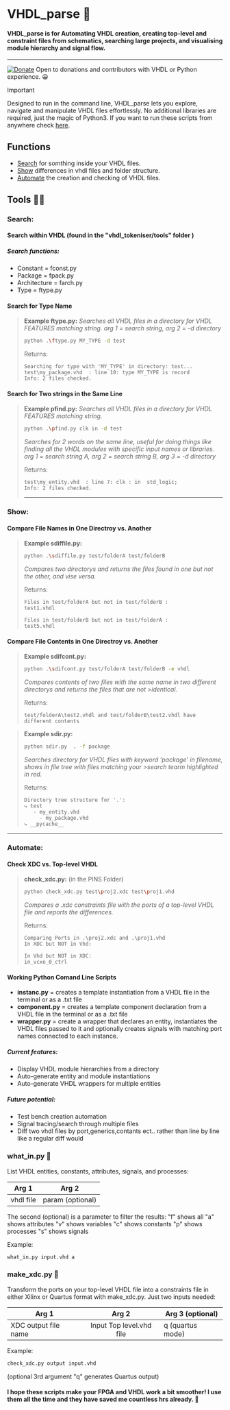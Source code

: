 # VHDL_parse 🚀

#### VHDL_parse is for Automating VHDL creation, creating top-level and constraint files from schematics, searching large projects, and visualising module hierarchy and signal flow.
---
[![Donate](https://img.shields.io/badge/Donate-PayPal-green.svg)](https://www.paypal.com/donate/?hosted_button_id=LSMYWSM7M7EEA)
Open to donations and contributors with VHDL or Python experience. 😀 

> [!IMPORTANT]
> Designed to run in the command line, VHDL_parse lets you explore, navigate and manipulate VHDL files effortlessly. No additional libraries are required, just the magic of Python3. If you want to run these scripts from anywhere check [here](Global_setup.md).

## Functions
- [Search](#1.1) for somthing inside your VHDL files.
- [Show](#1.2) differences in vhdl files and folder structure.
- [Automate](#1.3) the creation and checking of VHDL files.  



## Tools 🕵️‍♂️
### Search<a id='1.1'></a>:
#### Search within VHDL (found in the "vhdl_tokeniser/tools" folder )
##### Search functions: 
- Constant = fconst.py
- Package = fpack.py
- Architecture = farch.py
- Type = ftype.py
#### Search for Type Name
>**Example ftype.py:**
>*Searches all VHDL files in a directory for VHDL FEATURES matching string. arg 1 = search string, arg 2 = -d directory*
>```bash
>python .\ftype.py MY_TYPE -d test
>```
>Returns:
>```
>Searching for type with 'MY_TYPE' in directory: test...
>test\my_package.vhd  : line 10: type MY_TYPE is record    
>Info: 2 files checked.
>```
#### Search for Two strings in the Same Line
>**Example pfind.py:**
>*Searches all VHDL files in a directory for VHDL FEATURES matching string.*
>```bash
>python .\pfind.py clk in -d test
>```
>*Searches for 2 words on the same line, useful for doing things like finding all the VHDL modules with specific input names or libraries. arg 1 = search string A, arg 2 = search string B, arg 3 = -d directory*
>
>Returns:
>```
>test\my_entity.vhd  : line 7: clk : in  std_logic;
>Info: 2 files checked.
>```
>---

### Show<a id='1.2'></a>:
#### Compare File Names in One Directroy vs. Another 
>**Example sdiffile.py:** 
>```bash
>python .\sdiffile.py test/folderA test/folderB 
>```
>*Compares two directorys and returns the files found in one but not the other, and vise versa.*
>
>Returns:
>```
>Files in test/folderA but not in test/folderB :
>test1.vhdl
>
>Files in test/folderB but not in test/folderA :
>test5.vhdl
>```
#### Compare File Contents in One Directroy vs. Another
>**Example sdifcont.py:** 
>```bash
>python .\sdifcont.py test/folderA test/folderB -e vhdl
>```
>*Compares contents of two files with the same name in two different directorys and returns the files that are not >identical.*
>
>Returns:
>```
>test/folderA\test2.vhdl and test/folderB\test2.vhdl have different contents
>```

>**Example sdir.py:** 
>```bash
>python sdir.py  . -f package 
>```
>*Searches directory for VHDL files with keyword 'package' in filename, shows in file tree with files matching your >search tearm highlighted in red.*
>
>Returns:
>```
>Directory tree structure for '.':
>⤷ test
>    - my_entity.vhd
>      - my_package.vhd
>⤷ __pycache__
>```
---
### Automate<a id='1.3'></a>:
#### Check XDC vs. Top-level VHDL
>**check_xdc.py:** (in the PINS Folder)
>```bash
>python check_xdc.py test\proj2.xdc test\proj1.vhd 
>```
>*Compares a .xdc constraints file with the ports of a top-level VHDL file and reports the differences.*
>
>Returns:
>```
>Comparing Ports in .\proj2.xdc and .\proj1.vhd
>In XDC but NOT in Vhd:
>
>In Vhd but NOT in XDC:
>in_vcxo_0_ctrl
>```

#### Working Python Comand Line Scripts
- **instanc.py** = creates a template instantiation from a VHDL file in the terminal or as a .txt file
- **component.py** = creates a template component declaration from a VHDL file in the terminal or as a .txt file
- **wrapper.py** = create a wrapper that declares an entity, instantiates the VHDL files passed to it and optionally creates signals with matching port names connected to each instance.

##### Current features:
- Display VHDL module hierarchies from a directory
- Auto-generate entity and module instantiations
- Auto-generate VHDL wrappers for multiple entities
##### Future potential:
- Test bench creation automation
- Signal tracing/search through multiple files
- Diff two vhdl files by port,generics,contants ect.. rather than line by line like a regular diff would

### what_in.py 📜
List VHDL entities, constants, attributes, signals, and processes:

| Arg 1        | Arg 2           |
| ------------- |:-------------:| 
| vhdl file     | param (optional)|

The second (optional) is a parameter to filter the results:
"f" shows all
"a" shows attributes
"v" shows variables
"c" shows constants
"p" shows processes
"s" shows signals

Example: 
```bash
what_in.py input.vhd a
```


### make_xdc.py 🧩
Transform the ports on your top-level VHDL file into a constraints file in either Xilinx or Quartus format with make_xdc.py. Just two inputs needed:

| Arg 1        | Arg 2           | Arg 3 (optional)|
| ------------- |:-------------:| ------------- |
| XDC output file name    | Input Top level.vhd file| q (quartus mode)|

Example: 
```bash
check_xdc.py output input.vhd 
```
(optional 3rd argument "q" generates Quartus output)


#### I hope these scripts make your FPGA and VHDL work a bit smoother! I use them all the time and they have saved me countless hrs already. 🎉

